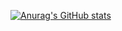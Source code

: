 [![Anurag's GitHub stats](https://github-readme-stats.vercel.app/api?username=pabloperezarcos)](https://github.com/anuraghazra/github-readme-stats)

<!--
**pabloperezarcos/pabloperezarcos** is a ✨ _special_ ✨ repository because its `README.md` (this file) appears on your GitHub profile.

Here are some ideas to get you started:

- 🔭 I’m currently working on ...
- 🌱 I’m currently learning ...
- 👯 I’m looking to collaborate on ...
- 🤔 I’m looking for help with ...
- 💬 Ask me about ...
- 📫 How to reach me: ...
- 😄 Pronouns: ...
- ⚡ Fun fact: ...
-->
